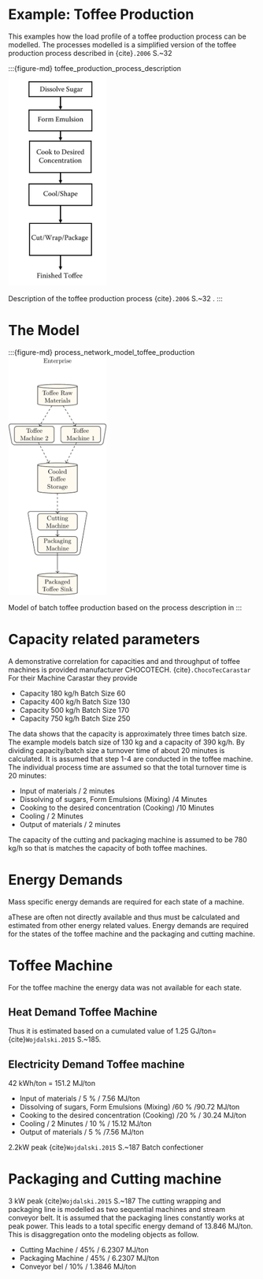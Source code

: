 # Example: Toffee Production

This examples how the load profile of a toffee production process can be modelled. The processes modelled is a simplified version of the toffee production process described in {cite}`.2006` S.~32


:::{figure-md} toffee_production_process_description
<img src="../visualizations/examples/toffee_production/process_desciption_toffee.jpg" width="200"/>

Description of the toffee production process {cite}`.2006` S.~32 .
:::

# The Model

:::{figure-md} process_network_model_toffee_production
<img src="../visualizations/examples/toffee_production/enterprise_text_file.png" width="200"/>

Model of batch toffee production based on the process description in 
:::

# Capacity related parameters

A demonstrative correlation for capacities and and throughput of toffee machines is provided manufacturer CHOCOTECH. {cite}`.ChocoTecCarastar` 
For their Machine Carastar they provide

- Capacity 180 kg/h Batch Size 60
- Capacity 400 kg/h Batch Size 130
- Capacity 500 kg/h Batch Size 170
- Capacity 750 kg/h Batch Size 250

The data shows that the capacity is approximately three times batch size. The example models batch size of 130 kg and a capacity of 390 kg/h.
By dividing capacity/batch size a turnover time of about 20 minutes is calculated. It is assumed that step 1-4 are conducted in the toffee machine. The individual process time are assumed so that the total turnover time is 20 minutes:
- Input of materials / 2 minutes
- Dissolving of sugars, Form Emulsions (Mixing) /4 Minutes
- Cooking to the desired concentration (Cooking) /10 Minutes
- Cooling / 2 Minutes
- Output of materials / 2 minutes

The capacity of the cutting  and packaging machine is assumed to be 780 kg/h so that is matches the capacity of both toffee machines. 

# Energy Demands

Mass specific energy demands are required for each state of a machine. 

 aThese are often not directly available and thus must be calculated and estimated from other energy related values. Energy demands are required for the states of the toffee machine and the packaging and cutting machine. 

# Toffee  Machine
For the toffee machine the energy data was not available for each state.

## Heat Demand Toffee Machine
Thus it is estimated based on a cumulated value of 1.25 GJ/ton= {cite}`Wojdalski.2015` S.~185.

## Electricity Demand Toffee machine
42 kWh/ton = 151.2 MJ/ton
- Input of materials / 5 % / 7.56 MJ/ton
- Dissolving of sugars, Form Emulsions (Mixing) /60 % /90.72 MJ/ton
- Cooking to the desired concentration (Cooking) /20 % / 30.24 MJ/ton
- Cooling / 2 Minutes / 10 % / 15.12 MJ/ton
- Output of materials / 5 % /7.56 MJ/ton
  
2.2kW peak {cite}`Wojdalski.2015` S.~187 Batch confectioner


# Packaging and Cutting machine
3 kW peak {cite}`Wojdalski.2015` S.~187
The cutting wrapping and packaging line is modelled as two sequential machines and stream conveyor belt. 
It is assumed that the packaging lines constantly works at peak power. This leads to a total specific energy demand of 13.846 MJ/ton. This is disaggregation onto the modeling objects as follow.

- Cutting Machine / 45% / 6.2307 MJ/ton
- Packaging Machine / 45% / 6.2307 MJ/ton
- Conveyor bel / 10% / 1.3846 MJ/ton

```{bibliography}
```